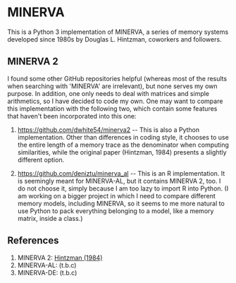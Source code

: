# MINERVA
This is a Python 3 implementation of MINERVA, 
a series of memory systems developed since 1980s by Douglas L. Hintzman, coworkers and followers.

## MINERVA 2
I found some other GitHub repositories helpful (whereas most of the results when searching with 'MINERVA' are irrelevant), 
but none serves my own purpose. 
In addition, one only needs to deal with matrices and simple arithmetics, so I have decided to code my own.
One may want to compare this implementation with the following two, which contain some features that haven't been incorporated into this one:
1. https://github.com/dwhite54/minerva2
-- This is also a Python implementation. 
Other than differences in coding style, it chooses to use the entire length of a memory trace as the denominator when computing similarities,
while the original paper (Hintzman, 1984) presents a slightly different option.

2. https://github.com/deniztu/minerva_al
-- This is an R implementation.
It is seemingly meant for MINERVA-AL, but it contains MINERVA 2, too.
I do not choose it, simply because I am too lazy to import R into Python.
(I am working on a bigger project in which I need to compare different memory models, including MINERVA, 
so it seems to me more natural to use Python to pack everything belonging to a model, like a memory matrix, inside a class.)

## References
1. MINERVA 2: [Hintzman (1984)](https://link.springer.com/article/10.3758/BF03202365)
2. MINERVA-AL: (t.b.c) 
3. MINERVA-DE: (t.b.c)